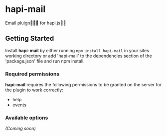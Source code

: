 # hapi-mail

Email pluign for hapi.js

## Getting Started
Install **hapi-mail** by either running `npm install hapi-mail` in your sites working directory or add 'hapi-mail' to the dependencies section of the 'package.json' file and run npm install.

### Required permissions
**hapi-mail** requires the following permissions to be granted on the server for the plugin to work correctly:


   - help
   - events


### Available options
_(Coming soon)_